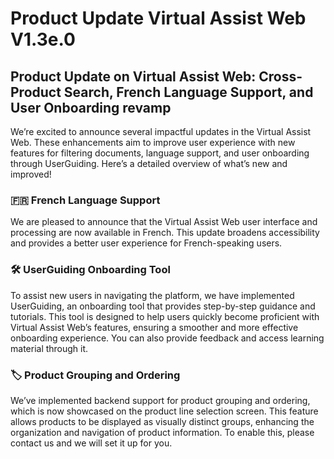 # Product Update Virtual Assist Web V1.3e.0

## Product Update on Virtual Assist Web: Cross-Product Search, French Language Support, and User Onboarding revamp

We’re excited to announce several impactful updates in the Virtual Assist Web. These enhancements aim to improve user experience with new features for filtering documents, language support, and user onboarding through UserGuiding. Here’s a detailed overview of what’s new and improved!

### 🇫🇷 **French Language Support**

We are pleased to announce that the Virtual Assist Web user interface and processing are now available in French. This update broadens accessibility and provides a better user experience for French-speaking users.

### 🛠️ **UserGuiding Onboarding Tool**

To assist new users in navigating the platform, we have implemented UserGuiding, an onboarding tool that provides step-by-step guidance and tutorials. This tool is designed to help users quickly become proficient with Virtual Assist Web’s features, ensuring a smoother and more effective onboarding experience. You can also provide feedback and access learning material through it.

### 🏷️ **Product Grouping and Ordering**

We’ve implemented backend support for product grouping and ordering, which is now showcased on the product line selection screen. This feature allows products to be displayed as visually distinct groups, enhancing the organization and navigation of product information. To enable this, please contact us and we will set it up for you.

